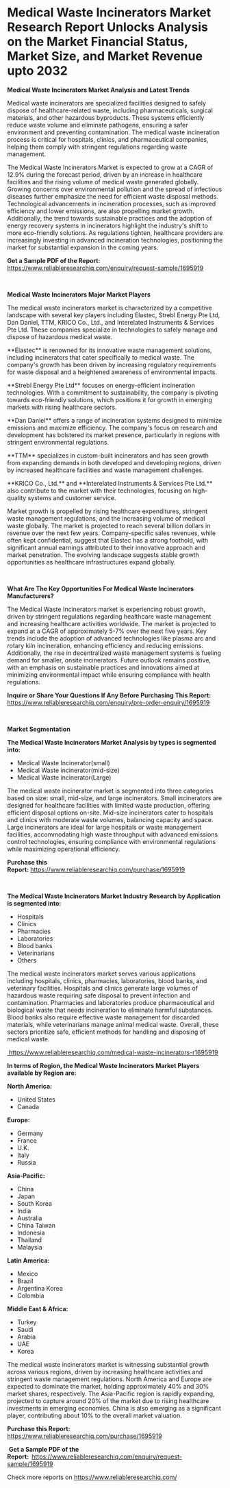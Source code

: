 <p><h1>Medical Waste Incinerators Market Research Report Unlocks Analysis on the Market Financial Status, Market Size, and Market Revenue upto 2032</h1></p><p><strong>Medical Waste Incinerators Market Analysis and Latest Trends</strong></p>
<p><p>Medical waste incinerators are specialized facilities designed to safely dispose of healthcare-related waste, including pharmaceuticals, surgical materials, and other hazardous byproducts. These systems efficiently reduce waste volume and eliminate pathogens, ensuring a safer environment and preventing contamination. The medical waste incineration process is critical for hospitals, clinics, and pharmaceutical companies, helping them comply with stringent regulations regarding waste management.</p><p>The Medical Waste Incinerators Market is expected to grow at a CAGR of 12.9% during the forecast period, driven by an increase in healthcare facilities and the rising volume of medical waste generated globally. Growing concerns over environmental pollution and the spread of infectious diseases further emphasize the need for efficient waste disposal methods. Technological advancements in incineration processes, such as improved efficiency and lower emissions, are also propelling market growth. Additionally, the trend towards sustainable practices and the adoption of energy recovery systems in incinerators highlight the industry's shift to more eco-friendly solutions. As regulations tighten, healthcare providers are increasingly investing in advanced incineration technologies, positioning the market for substantial expansion in the coming years.</p></p>
<p><strong>Get a Sample PDF of the Report:&nbsp;</strong> <a href="https://www.reliableresearchiq.com/enquiry/request-sample/1695919?utm_campaign=1842&utm_medium=2&utm_source=Github&utm_content=ia&utm_term=08012025&utm_id=medical-waste-incinerators">https://www.reliableresearchiq.com/enquiry/request-sample/1695919</a></p>
<p>&nbsp;</p>
<p><strong>Medical Waste Incinerators Major Market Players</strong></p>
<p><p>The medical waste incinerators market is characterized by a competitive landscape with several key players including Elastec, Strebl Energy Pte Ltd, Dan Daniel, TTM, KRICO Co., Ltd., and Interelated Instruments & Services Pte Ltd. These companies specialize in technologies to safely manage and dispose of hazardous medical waste.</p><p>**Elastec** is renowned for its innovative waste management solutions, including incinerators that cater specifically to medical waste. The company's growth has been driven by increasing regulatory requirements for waste disposal and a heightened awareness of environmental impacts.</p><p>**Strebl Energy Pte Ltd** focuses on energy-efficient incineration technologies. With a commitment to sustainability, the company is pivoting towards eco-friendly solutions, which positions it for growth in emerging markets with rising healthcare sectors.</p><p>**Dan Daniel** offers a range of incineration systems designed to minimize emissions and maximize efficiency. The company's focus on research and development has bolstered its market presence, particularly in regions with stringent environmental regulations.</p><p>**TTM** specializes in custom-built incinerators and has seen growth from expanding demands in both developed and developing regions, driven by increased healthcare facilities and waste management challenges.</p><p>**KRICO Co., Ltd.** and **Interelated Instruments & Services Pte Ltd.** also contribute to the market with their technologies, focusing on high-quality systems and customer service.</p><p>Market growth is propelled by rising healthcare expenditures, stringent waste management regulations, and the increasing volume of medical waste globally. The market is projected to reach several billion dollars in revenue over the next few years. Company-specific sales revenues, while often kept confidential, suggest that Elastec has a strong foothold, with significant annual earnings attributed to their innovative approach and market penetration. The evolving landscape suggests stable growth opportunities as healthcare infrastructures expand globally.</p></p>
<p>&nbsp;</p>
<p><strong>What Are The Key Opportunities For Medical Waste Incinerators Manufacturers?</strong></p>
<p><p>The Medical Waste Incinerators market is experiencing robust growth, driven by stringent regulations regarding healthcare waste management and increasing healthcare activities worldwide. The market is projected to expand at a CAGR of approximately 5-7% over the next five years. Key trends include the adoption of advanced technologies like plasma arc and rotary kiln incineration, enhancing efficiency and reducing emissions. Additionally, the rise in decentralized waste management systems is fueling demand for smaller, onsite incinerators. Future outlook remains positive, with an emphasis on sustainable practices and innovations aimed at minimizing environmental impact while ensuring compliance with health regulations.</p></p>
<p><strong>Inquire or Share Your Questions If Any Before Purchasing This Report:</strong> <a href="https://www.reliableresearchiq.com/enquiry/pre-order-enquiry/1695919?utm_campaign=1842&utm_medium=2&utm_source=Github&utm_content=ia&utm_term=08012025&utm_id=medical-waste-incinerators">https://www.reliableresearchiq.com/enquiry/pre-order-enquiry/1695919</a></p>
<p>&nbsp;</p>
<p><strong>Market Segmentation</strong></p>
<p><strong>The Medical Waste Incinerators Market Analysis by types is segmented into:</strong></p>
<p><ul><li>Medical Waste Incinerator(small)</li><li>Medical Waste incinerator(mid-size)</li><li>Medical Waste incinerator(Large)</li></ul></p>
<p><p>The medical waste incinerator market is segmented into three categories based on size: small, mid-size, and large incinerators. Small incinerators are designed for healthcare facilities with limited waste production, offering efficient disposal options on-site. Mid-size incinerators cater to hospitals and clinics with moderate waste volumes, balancing capacity and space. Large incinerators are ideal for large hospitals or waste management facilities, accommodating high waste throughput with advanced emissions control technologies, ensuring compliance with environmental regulations while maximizing operational efficiency.</p></p>
<p><strong>Purchase this Report:&nbsp;</strong><a href="https://www.reliableresearchiq.com/purchase/1695919?utm_campaign=1842&utm_medium=2&utm_source=Github&utm_content=ia&utm_term=08012025&utm_id=medical-waste-incinerators">https://www.reliableresearchiq.com/purchase/1695919</a></p>
<p>&nbsp;</p>
<p><strong>The Medical Waste Incinerators Market Industry Research by Application is segmented into:</strong></p>
<p><ul><li>Hospitals</li><li>Clinics</li><li>Pharmacies</li><li>Laboratories</li><li>Blood banks</li><li>Veterinarians</li><li>Others</li></ul></p>
<p><p>The medical waste incinerators market serves various applications including hospitals, clinics, pharmacies, laboratories, blood banks, and veterinary facilities. Hospitals and clinics generate large volumes of hazardous waste requiring safe disposal to prevent infection and contamination. Pharmacies and laboratories produce pharmaceutical and biological waste that needs incineration to eliminate harmful substances. Blood banks also require effective waste management for discarded materials, while veterinarians manage animal medical waste. Overall, these sectors prioritize safe, efficient methods for handling and disposing of medical waste.</p></p>
<p><a href="https://www.reliableresearchiq.com/medical-waste-incinerators-r1695919?utm_campaign=1842&utm_medium=2&utm_source=Github&utm_content=ia&utm_term=08012025&utm_id=medical-waste-incinerators">&nbsp;https://www.reliableresearchiq.com/medical-waste-incinerators-r1695919</a></p>
<p><strong>In terms of Region, the Medical Waste Incinerators Market Players available by Region are:</strong></p>
<p>
    <p> <strong> North America: </strong>
        <ul>
            <li>United States</li>
            <li>Canada</li>
        </ul>
        </p> 
    <p> <strong> Europe: </strong>
        <ul>
            <li>Germany</li>
            <li>France</li>
            <li>U.K.</li>
            <li>Italy</li>
            <li>Russia</li>
        </ul>
        </p> 
    <p> <strong> Asia-Pacific: </strong>
        <ul>
            <li>China</li>
            <li>Japan</li>
            <li>South Korea</li>
            <li>India</li>
            <li>Australia</li>
            <li>China Taiwan</li>
            <li>Indonesia</li>
            <li>Thailand</li>
            <li>Malaysia</li>
        </ul>
        </p> 
    <p> <strong> Latin America: </strong>
        <ul>
            <li>Mexico</li>
            <li>Brazil</li>
            <li>Argentina Korea</li>
            <li>Colombia</li>
        </ul>
        </p> 
    <p> <strong> Middle East & Africa: </strong>
        <ul>
            <li>Turkey</li>
            <li>Saudi</li>
            <li>Arabia</li>
            <li>UAE</li>
            <li>Korea</li>
        </ul>
    </p>
    </p>
<p><p>The medical waste incinerators market is witnessing substantial growth across various regions, driven by increasing healthcare activities and stringent waste management regulations. North America and Europe are expected to dominate the market, holding approximately 40% and 30% market shares, respectively. The Asia-Pacific region is rapidly expanding, projected to capture around 20% of the market due to rising healthcare investments in emerging economies. China is also emerging as a significant player, contributing about 10% to the overall market valuation.</p></p>
<p><strong>Purchase this Report: </strong><a href="https://www.reliableresearchiq.com/purchase/1695919?utm_campaign=1842&utm_medium=2&utm_source=Github&utm_content=ia&utm_term=08012025&utm_id=medical-waste-incinerators">https://www.reliableresearchiq.com/purchase/1695919</a></p>
<p>&nbsp;<strong>Get a Sample PDF of the Report:&nbsp;&nbsp;</strong><a href="https://www.reliableresearchiq.com/enquiry/request-sample/1695919?utm_campaign=1842&utm_medium=2&utm_source=Github&utm_content=ia&utm_term=08012025&utm_id=medical-waste-incinerators">https://www.reliableresearchiq.com/enquiry/request-sample/1695919</a></p>
<p><strong></strong></p>
<p>Check more reports on <a href="https://www.reliableresearchiq.com/?utm_campaign=1842&utm_medium=2&utm_source=Github&utm_content=ia&utm_term=08012025&utm_id=medical-waste-incinerators">https://www.reliableresearchiq.com/</a></p>